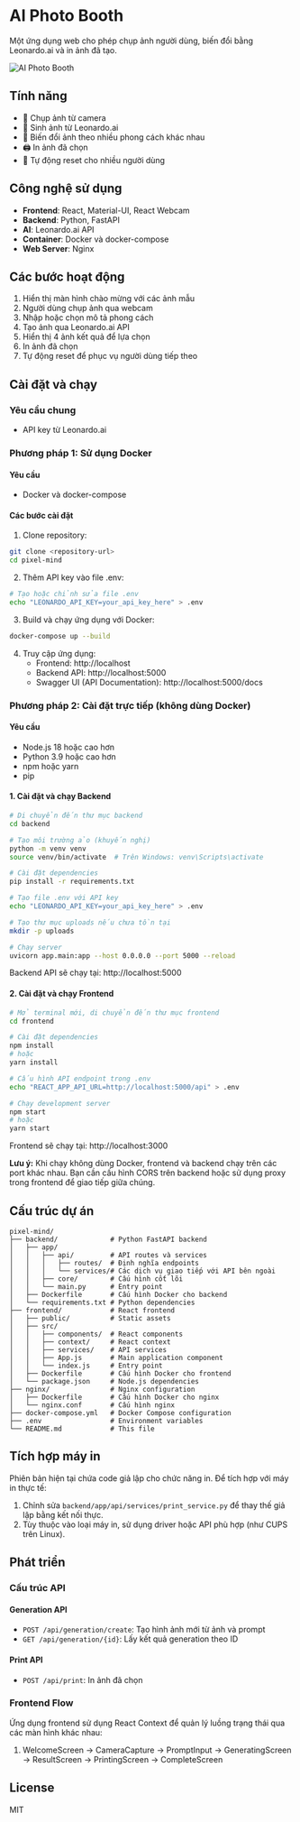 # AI Photo Booth

Một ứng dụng web cho phép chụp ảnh người dùng, biến đổi bằng Leonardo.ai và in ảnh đã tạo.

![AI Photo Booth](https://via.placeholder.com/800x400?text=AI+Photo+Booth)

## Tính năng

- 📸 Chụp ảnh từ camera
- 🧠 Sinh ảnh từ Leonardo.ai
- 🎨 Biến đổi ảnh theo nhiều phong cách khác nhau
- 🖨️ In ảnh đã chọn
- 🔁 Tự động reset cho nhiều người dùng

## Công nghệ sử dụng

- **Frontend**: React, Material-UI, React Webcam
- **Backend**: Python, FastAPI
- **AI**: Leonardo.ai API
- **Container**: Docker và docker-compose
- **Web Server**: Nginx

## Các bước hoạt động

1. Hiển thị màn hình chào mừng với các ảnh mẫu
2. Người dùng chụp ảnh qua webcam
3. Nhập hoặc chọn mô tả phong cách
4. Tạo ảnh qua Leonardo.ai API
5. Hiển thị 4 ảnh kết quả để lựa chọn
6. In ảnh đã chọn
7. Tự động reset để phục vụ người dùng tiếp theo

## Cài đặt và chạy

### Yêu cầu chung

- API key từ Leonardo.ai

### Phương pháp 1: Sử dụng Docker

#### Yêu cầu
- Docker và docker-compose

#### Các bước cài đặt

1. Clone repository:
```bash
git clone <repository-url>
cd pixel-mind
```

2. Thêm API key vào file .env:
```bash
# Tạo hoặc chỉnh sửa file .env
echo "LEONARDO_API_KEY=your_api_key_here" > .env
```

3. Build và chạy ứng dụng với Docker:
```bash
docker-compose up --build
```

4. Truy cập ứng dụng:
   - Frontend: http://localhost
   - Backend API: http://localhost:5000
   - Swagger UI (API Documentation): http://localhost:5000/docs

### Phương pháp 2: Cài đặt trực tiếp (không dùng Docker)

#### Yêu cầu
- Node.js 18 hoặc cao hơn
- Python 3.9 hoặc cao hơn
- npm hoặc yarn
- pip

#### 1. Cài đặt và chạy Backend

```bash
# Di chuyển đến thư mục backend
cd backend

# Tạo môi trường ảo (khuyến nghị)
python -m venv venv
source venv/bin/activate  # Trên Windows: venv\Scripts\activate

# Cài đặt dependencies
pip install -r requirements.txt

# Tạo file .env với API key
echo "LEONARDO_API_KEY=your_api_key_here" > .env

# Tạo thư mục uploads nếu chưa tồn tại
mkdir -p uploads

# Chạy server
uvicorn app.main:app --host 0.0.0.0 --port 5000 --reload
```

Backend API sẽ chạy tại: http://localhost:5000

#### 2. Cài đặt và chạy Frontend

```bash
# Mở terminal mới, di chuyển đến thư mục frontend
cd frontend

# Cài đặt dependencies
npm install
# hoặc
yarn install

# Cấu hình API endpoint trong .env
echo "REACT_APP_API_URL=http://localhost:5000/api" > .env

# Chạy development server
npm start
# hoặc
yarn start
```

Frontend sẽ chạy tại: http://localhost:3000

**Lưu ý:** Khi chạy không dùng Docker, frontend và backend chạy trên các port khác nhau. Bạn cần cấu hình CORS trên backend hoặc sử dụng proxy trong frontend để giao tiếp giữa chúng.

## Cấu trúc dự án

```
pixel-mind/
├── backend/             # Python FastAPI backend
│   ├── app/
│   │   ├── api/         # API routes và services
│   │   │   ├── routes/  # Định nghĩa endpoints
│   │   │   └── services/# Các dịch vụ giao tiếp với API bên ngoài
│   │   ├── core/        # Cấu hình cốt lõi
│   │   └── main.py      # Entry point
│   ├── Dockerfile       # Cấu hình Docker cho backend
│   └── requirements.txt # Python dependencies
├── frontend/            # React frontend
│   ├── public/          # Static assets
│   ├── src/
│   │   ├── components/  # React components
│   │   ├── context/     # React context
│   │   ├── services/    # API services
│   │   ├── App.js       # Main application component
│   │   └── index.js     # Entry point
│   ├── Dockerfile       # Cấu hình Docker cho frontend
│   └── package.json     # Node.js dependencies
├── nginx/               # Nginx configuration
│   ├── Dockerfile       # Cấu hình Docker cho nginx
│   └── nginx.conf       # Cấu hình nginx
├── docker-compose.yml   # Docker Compose configuration
├── .env                 # Environment variables
└── README.md            # This file
```

## Tích hợp máy in

Phiên bản hiện tại chứa code giả lập cho chức năng in. Để tích hợp với máy in thực tế:

1. Chỉnh sửa `backend/app/api/services/print_service.py` để thay thế giả lập bằng kết nối thực.
2. Tùy thuộc vào loại máy in, sử dụng driver hoặc API phù hợp (như CUPS trên Linux).

## Phát triển

### Cấu trúc API

#### Generation API
- `POST /api/generation/create`: Tạo hình ảnh mới từ ảnh và prompt
- `GET /api/generation/{id}`: Lấy kết quả generation theo ID

#### Print API
- `POST /api/print`: In ảnh đã chọn

### Frontend Flow

Ứng dụng frontend sử dụng React Context để quản lý luồng trạng thái qua các màn hình khác nhau:
1. WelcomeScreen → CameraCapture → PromptInput → GeneratingScreen → ResultScreen → PrintingScreen → CompleteScreen

## License

MIT
